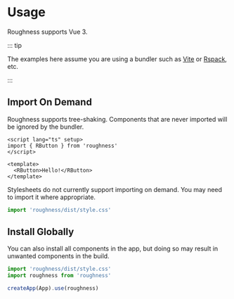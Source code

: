 # Usage

Roughness supports Vue 3.

::: tip

The examples here assume you are using a bundler such as [Vite](https://vitejs.dev/) or [Rspack](https://www.rspack.dev/), etc.

:::

## Import On Demand

Roughness supports tree-shaking. Components that are never imported will be ignored by the bundler.

```vue
<script lang="ts" setup>
import { RButton } from 'roughness'
</script>

<template>
  <RButton>Hello!</RButton>
</template>
```

Stylesheets do not currently support importing on demand. You may need to import it where appropriate.

```js
import 'roughness/dist/style.css'
```

## Install Globally

You can also install all components in the app, but doing so may result in unwanted components in the build.

```js
import 'roughness/dist/style.css'
import roughness from 'roughness'

createApp(App).use(roughness)
```
